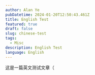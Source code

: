 ```yaml
---
author: Alan Ye
pubDatetime: 2024-01-20T12:50:43.461Z
title: English Test
featured: true
draft: false
slug: chinese-test
tags:
  - Misc
description: English Test
language: English
---
```


这是一篇英文测试文章（